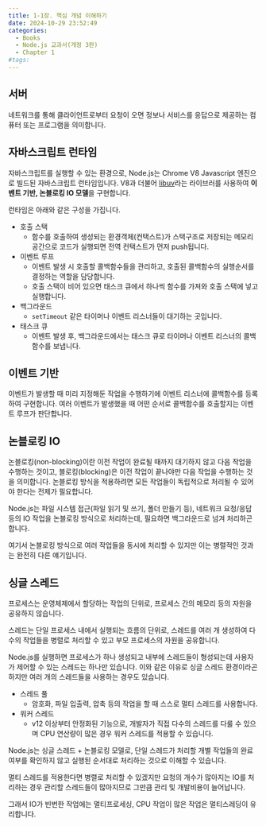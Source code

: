 ```yaml
---
title: 1-1장. 핵심 개념 이해하기
date: 2024-10-29 23:52:49
categories:
  - Books
  - Node.js 교과서(개정 3판)
  - Chapter 1
#tags:
---
```

## 서버

네트워크를 통해 클라이언트로부터 요청이 오면 정보나 서비스를 응답으로 제공하는 컴퓨터 또는 프로그램을 의미합니다.

## 자바스크립트 런타임

자바스크립트를 실행할 수 있는 환경으로, Node.js는 Chrome V8 Javascript 엔진으로 빌드된 자바스크립트 런타임입니다. V8과 더불어 [libuv](https://github.com/libuv/libuv)라는 라이브러를 사용하여 **이벤트 기반, 논블로킹 IO 모델**을 구현합니다.

런타임은 아래와 같은 구성을 가집니다.

- 호출 스택
  - 함수를 호출하여 생성되는 환경객체(컨택스트)가 스택구조로 저장되는 메모리 공간으로 코드가 실행되면 전역 컨택스트가 먼저 push됩니다.
- 이벤트 루프
  - 이벤트 발생 시 호출할 콜백함수들을 관리하고, 호출된 콜백함수의 실행순서를 결정하는 역할을 담당합니다.
  - 호출 스택이 비어 있으면 태스크 큐에서 하나씩 함수를 가져와 호출 스택에 넣고 실행합니다.
- 백그라운드
  - `setTimeout` 같은 타이머나 이벤트 리스너들이 대기하는 곳입니다.
- 태스크 큐
  - 이벤트 발생 후, 백그라운드에서는 태스크 큐로 타이머나 이벤트 리스너의 콜백함수를 보냅니다.

## 이벤트 기반

이벤트가 발생할 때 미리 지정해둔 작업을 수행하기에 이벤트 리스너에 콜백함수를 등록하여 구현합니다. 여러 이벤트가 발생했을 때 어떤 순서로 콜백함수를 호출할지는 이벤트 루프가 판단합니다.

## 논블로킹 IO

논블로킹(non-blocking)이란 이전 작업이 완료될 때까지 대기하지 않고 다음 작업을 수행하는 것이고, 블로킹(blocking)은 이전 작업이 끝나야만 다음 작업을 수행하는 것을 의미합니다. 논블로킹 방식을 적용하려면 모든 작업들이 독립적으로 처리될 수 있어야 한다는 전제가 필요합니다.

Node.js는 파일 시스템 접근(파일 읽기 및 쓰기, 폴더 만들기 등), 네트워크 요청/응답 등의 IO 작업을 논블로킹 방식으로 처리하는데, 필요하면 백그라운드로 넘겨 처리하곤 합니다.

여기서 논블로킹 방식으로 여러 작업들을 동시에 처리할 수 있지만 이는 병렬적인 것과는 완전히 다른 얘기입니다.

## 싱글 스레드

프로세스는 운영체제에서 할당하는 작업의 단위로, 프로세스 간의 메모리 등의 자원을 공유하지 않습니다.

스레드는 단일 프로세스 내에서 실행되는 흐름의 단위로, 스레드를 여러 개 생성하여 다수의 작업들을 병렬로 처리할 수 있고 부모 프로세스의 자원을 공유합니다.

Node.js를 실행하면 프로세스가 하나 생성되고 내부에 스레드들이 형성되는데 사용자가 제어할 수 있는 스레드는 하나만 있습니다. 이와 같은 이유로 싱글 스레드 환경이라곤 하지만 여러 개의 스레드들을 사용하는 경우도 있습니다.

- 스레드 풀
  - 암호화, 파일 입출력, 압축 등의 작업을 할 때 스스로 멀티 스레드를 사용합니다.
- 워커 스레드
  - v12 이상부터 안정화된 기능으로, 개발자가 직접 다수의 스레드를 다룰 수 있으며 CPU 연산량이 많은 경우 워커 스레드를 적용할 수 있습니다.

Node.js는 싱글 스레드 + 논블로킹 모델로, 단일 스레드가 처리할 개별 작업들의 완료여부를 확인하지 않고 실행된 순서대로 처리하는 것으로 이해할 수 있습니다.

멀티 스레드를 적용한다면 병렬로 처리할 수 있겠지만 요청의 개수가 많아지는 IO를 처리하는 경우 관리할 스레드들이 많아지므로 그만큼 관리 및 개발비용이 늘어납니다.

그래서 IO가 빈번한 작업에는 멀티프로세싱, CPU 작업이 많은 작업은 멀티스레딩이 유리합니다.
